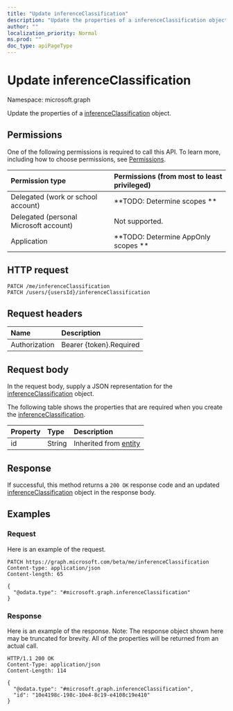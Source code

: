 ```yaml
---
title: "Update inferenceClassification"
description: "Update the properties of a inferenceClassification object."
author: ""
localization_priority: Normal
ms.prod: ""
doc_type: apiPageType
---
```


# Update inferenceClassification

Namespace: microsoft.graph

Update the properties of a [inferenceClassification](../resources/inferenceclassification.md) object.

## Permissions
One of the following permissions is required to call this API. To learn more, including how to choose permissions, see [Permissions](/concepts/permissions-reference.md).

|Permission type|Permissions (from most to least privileged)|
|:---|:---|
|Delegated (work or school account)|**TODO: Determine scopes **|
|Delegated (personal Microsoft account)|Not supported.|
|Application|**TODO: Determine AppOnly scopes **|

## HTTP request
<!-- {
  "blockType": "ignored"
}
-->
``` http
PATCH /me/inferenceClassification
PATCH /users/{usersId}/inferenceClassification
```

## Request headers
|Name|Description|
|:---|:---|
|Authorization|Bearer {token}.Required|

## Request body
In the request body, supply a JSON representation for the [inferenceClassification](../resources/inferenceclassification.md) object.

The following table shows the properties that are required when you create the [inferenceClassification](../resources/inferenceclassification.md).

|Property|Type|Description|
|:---|:---|:---|
|id|String| Inherited from [entity](../resources/entity.md)|



## Response
If successful, this method returns a `200 OK` response code and an updated [inferenceClassification](../resources/inferenceclassification.md) object in the response body.

## Examples

### Request
Here is an example of the request.
<!-- {
  "blockType": "request",
  "name": "update_inferenceclassification"
}
-->
``` http
PATCH https://graph.microsoft.com/beta/me/inferenceClassification
Content-type: application/json
Content-length: 65

{
  "@odata.type": "#microsoft.graph.inferenceClassification"
}
```

### Response
Here is an example of the response. Note: The response object shown here may be truncated for brevity. All of the properties will be returned from an actual call.
<!-- {
  "blockType": "response",
  "truncated": true
}
-->
``` http
HTTP/1.1 200 OK
Content-Type: application/json
Content-Length: 114

{
  "@odata.type": "#microsoft.graph.inferenceClassification",
  "id": "10e4198c-198c-10e4-8c19-e4108c19e410"
}
```

